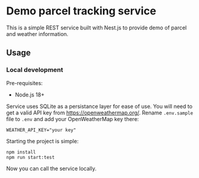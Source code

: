 # Demo parcel tracking service

This is a simple REST service built with Nest.js to provide demo of parcel
and weather information.

## Usage

### Local development

Pre-requisites:

- Node.js 18+

Service uses SQLite as a persistance layer for ease of use.
You will need to get a valid API key from https://openweathermap.org/. Rename `.env.sample`
file to `.env` and add your OpenWeatherMap key there:

```
WEATHER_API_KEY="your key"
```

Starting the project is simple:

```
npm install
npm run start:test
```

Now you can call the service locally.
